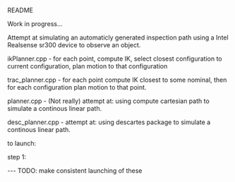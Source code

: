 README

Work in progress...

Attempt at simulating an automaticly generated inspection path using a Intel Realsense sr300 device to observe an object. 



ikPlanner.cpp - for each point, compute IK, select closest configuration to current configuration, plan motion to that configuration

trac_planner.cpp - for each point compute IK closest to some nominal, then for each configuration plan motion to that point.  

planner.cpp - (Not really) attempt at: using compute cartesian path to simulate a continous linear path. 

desc_planner.cpp - attempt at: using descartes package to simulate a continous linear path.


to launch:

step 1:

--- TODO: make consistent launching of these

